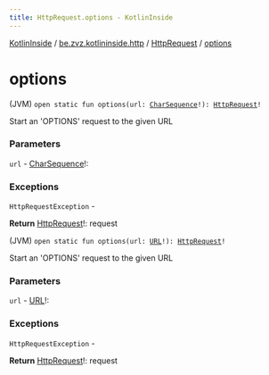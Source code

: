 ```yaml
---
title: HttpRequest.options - KotlinInside
---
```


[KotlinInside](../../index.html) / [be.zvz.kotlininside.http](../index.html) / [HttpRequest](index.html) / [options](./options.html)

# options

(JVM) `open static fun options(url: `[`CharSequence`](https://kotlinlang.org/api/latest/jvm/stdlib/kotlin/-char-sequence/index.html)`!): `[`HttpRequest`](index.html)`!`

Start an 'OPTIONS' request to the given URL

### Parameters

`url` - [CharSequence](https://kotlinlang.org/api/latest/jvm/stdlib/kotlin/-char-sequence/index.html)!:

### Exceptions

`HttpRequestException` -

**Return**
[HttpRequest](index.html)!: request

(JVM) `open static fun options(url: `[`URL`](https://docs.oracle.com/javase/7/docs/api/java/net/URL.html)`!): `[`HttpRequest`](index.html)`!`

Start an 'OPTIONS' request to the given URL

### Parameters

`url` - [URL](https://docs.oracle.com/javase/7/docs/api/java/net/URL.html)!:

### Exceptions

`HttpRequestException` -

**Return**
[HttpRequest](index.html)!: request

